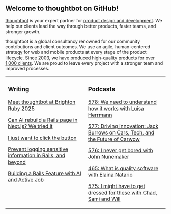 ## Welcome to thoughtbot on GitHub!

[thoughtbot][1] is your expert partner for [product design and development][2].
We help our clients lead the way through better products, faster teams, and stronger growth.

thoughtbot is a global consultancy renowned for our community contributions and
client outcomes. We use an agile, human-centered strategy for web and mobile
products at every stage of the product lifecycle. Since 2003, we have produced
high-quality products for over [1,000 clients][3]. We are proud to leave every
project with a stronger team and improved processes.

<table><tr><td valign="top" width="50%">

### Writing

<!-- blog starts -->
[Meet thoughtbot at Brighton Ruby 2025](https://feed.thoughtbot.com/link/24077/17050966/meet-thoughtbot-at-brighton-ruby-2025)

[Can AI rebuild a Rails page in Next.js? We tried it](https://feed.thoughtbot.com/link/24077/17049771/can-ai-rebuild-a-rails-page-in-next-js-we-tried-it)

[I just want to click the button](https://feed.thoughtbot.com/link/24077/17049071/i-just-want-to-click-the-button)

[Prevent logging sensitive information in Rails, and beyond](https://feed.thoughtbot.com/link/24077/17048177/parameter-filtering)

[Building a Rails Feature with AI and Active Job](https://feed.thoughtbot.com/link/24077/17048127/ai-in-focus:building-a-rails-feature-with-ai-and-active-job)

<!-- blog ends -->
</td><td valign="top" width="50%">

### Podcasts

<!-- podcasts starts -->
[578: We need to understand how it works with Luisa Herrmann](https://podcast.thoughtbot.com/578)

[577: Driving Innovation: Jack Burrows on Cars, Tech, and the Future of Carwow](https://podcast.thoughtbot.com/577)

[576: I never get bored with John Nunemaker](https://podcast.thoughtbot.com/576)

[465: What is quality software with Elaina Natario](https://bikeshed.thoughtbot.com/465)

[575: I might have to get dressed for these with Chad, Sami and Will](https://podcast.thoughtbot.com/575)

<!-- podcasts ends -->
</td></tr></table>

[1]: https://thoughtbot.com
[2]: https://thoughtbot.com/services
[3]: https://thoughtbot.com/case-studies
